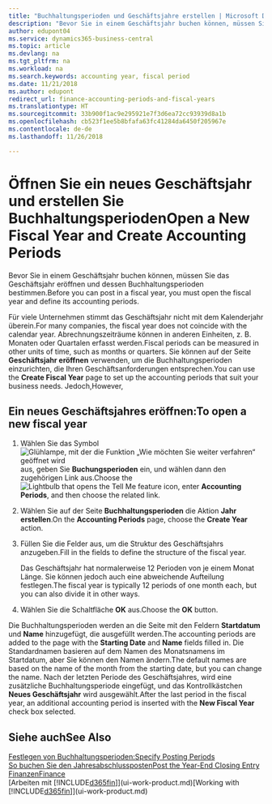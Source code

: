 ```yaml
---
title: "Buchhaltungsperioden und Geschäftsjahre erstellen | Microsoft Docs"
description: "Bevor Sie in einem Geschäftsjahr buchen können, müssen Sie das Geschäftsjahr eröffnen und dessen Buchhaltungsperioden bestimmen."
author: edupont04
ms.service: dynamics365-business-central
ms.topic: article
ms.devlang: na
ms.tgt_pltfrm: na
ms.workload: na
ms.search.keywords: accounting year, fiscal period
ms.date: 11/21/2018
ms.author: edupont
redirect_url: finance-accounting-periods-and-fiscal-years
ms.translationtype: HT
ms.sourcegitcommit: 33b900f1ac9e295921e7f3d6ea72cc93939d8a1b
ms.openlocfilehash: cb523f1ee5b8bfafa63fc41284da6450f205967e
ms.contentlocale: de-de
ms.lasthandoff: 11/26/2018

---
```

# <a name="open-a-new-fiscal-year-and-create-accounting-periods"></a><span data-ttu-id="36e4e-103">Öffnen Sie ein neues Geschäftsjahr und erstellen Sie Buchhaltungsperioden</span><span class="sxs-lookup"><span data-stu-id="36e4e-103">Open a New Fiscal Year and Create Accounting Periods</span></span>
<span data-ttu-id="36e4e-104">Bevor Sie in einem Geschäftsjahr buchen können, müssen Sie das Geschäftsjahr eröffnen und dessen Buchhaltungsperioden bestimmen.</span><span class="sxs-lookup"><span data-stu-id="36e4e-104">Before you can post in a fiscal year, you must open the fiscal year and define its accounting periods.</span></span>  

<span data-ttu-id="36e4e-105">Für viele Unternehmen stimmt das Geschäftsjahr nicht mit dem Kalenderjahr überein.</span><span class="sxs-lookup"><span data-stu-id="36e4e-105">For many companies, the fiscal year does not coincide with the calendar year.</span></span> <span data-ttu-id="36e4e-106">Abrechnungszeiträume können in anderen Einheiten, z. B. Monaten oder Quartalen erfasst werden.</span><span class="sxs-lookup"><span data-stu-id="36e4e-106">Fiscal periods can be measured in other units of time, such as months or quarters.</span></span> <span data-ttu-id="36e4e-107">Sie können auf der Seite **Geschäftsjahr eröffnen** verwenden, um die Buchhaltungsperioden einzurichten, die Ihren Geschäftsanforderungen entsprechen.</span><span class="sxs-lookup"><span data-stu-id="36e4e-107">You can use the **Create Fiscal Year** page to set up the accounting periods that suit your business needs.</span></span> <span data-ttu-id="36e4e-108">Jedoch,</span><span class="sxs-lookup"><span data-stu-id="36e4e-108">However,</span></span>   

## <a name="to-open-a-new-fiscal-year"></a><span data-ttu-id="36e4e-109">Ein neues Geschäftsjahres eröffnen:</span><span class="sxs-lookup"><span data-stu-id="36e4e-109">To open a new fiscal year</span></span>
1. <span data-ttu-id="36e4e-110">Wählen Sie das Symbol ![Glühlampe, mit der die Funktion „Wie möchten Sie weiter verfahren“ geöffnet wird](media/ui-search/search_small.png "Wie möchten Sie weiter verfahren?") aus, geben Sie **Buchungsperioden** ein, und wählen dann den zugehörigen Link aus.</span><span class="sxs-lookup"><span data-stu-id="36e4e-110">Choose the ![Lightbulb that opens the Tell Me feature](media/ui-search/search_small.png "Tell me what you want to do") icon, enter **Accounting Periods**, and then choose the related link.</span></span>
2. <span data-ttu-id="36e4e-111">Wählen Sie auf der Seite **Buchhaltungsperioden** die Aktion **Jahr erstellen**.</span><span class="sxs-lookup"><span data-stu-id="36e4e-111">On the **Accounting Periods** page, choose the **Create Year** action.</span></span>
3. <span data-ttu-id="36e4e-112">Füllen Sie die Felder aus, um die Struktur des Geschäftsjahrs anzugeben.</span><span class="sxs-lookup"><span data-stu-id="36e4e-112">Fill in the fields to define the structure of the fiscal year.</span></span>

    <span data-ttu-id="36e4e-113">Das Geschäftsjahr hat normalerweise 12 Perioden von je einem Monat Länge. Sie können jedoch auch eine abweichende Aufteilung festlegen.</span><span class="sxs-lookup"><span data-stu-id="36e4e-113">The fiscal year is typically 12 periods of one month each, but you can also divide it in other ways.</span></span>
4. <span data-ttu-id="36e4e-114">Wählen Sie die Schaltfläche **OK** aus.</span><span class="sxs-lookup"><span data-stu-id="36e4e-114">Choose the **OK** button.</span></span>

<span data-ttu-id="36e4e-115">Die Buchhaltungsperioden werden an die Seite mit den Feldern **Startdatum** und **Name** hinzugefügt, die ausgefüllt werden.</span><span class="sxs-lookup"><span data-stu-id="36e4e-115">The accounting periods are added to the page with the **Starting Date** and **Name** fields filled in.</span></span> <span data-ttu-id="36e4e-116">Die Standardnamen basieren auf dem Namen des Monatsnamens im Startdatum, aber Sie können den Namen ändern.</span><span class="sxs-lookup"><span data-stu-id="36e4e-116">The default names are based on the name of the month from the starting date, but you can change the name.</span></span> <span data-ttu-id="36e4e-117">Nach der letzten Periode des Geschäftsjahres, wird eine zusätzliche Buchhaltungsperiode eingefügt, und das Kontrollkästchen **Neues Geschäftsjahr** wird ausgewählt.</span><span class="sxs-lookup"><span data-stu-id="36e4e-117">After the last period in the fiscal year, an additional accounting period is inserted with the **New Fiscal Year** check box selected.</span></span>  


## <a name="see-also"></a><span data-ttu-id="36e4e-118">Siehe auch</span><span class="sxs-lookup"><span data-stu-id="36e4e-118">See Also</span></span>
[<span data-ttu-id="36e4e-119">Festlegen von Buchhaltungsperioden:</span><span class="sxs-lookup"><span data-stu-id="36e4e-119">Specify Posting Periods</span></span>](finance-how-specify-posting-periods.md)  
[<span data-ttu-id="36e4e-120">So buchen Sie den Jahresabschlussposten</span><span class="sxs-lookup"><span data-stu-id="36e4e-120">Post the Year-End Closing Entry</span></span>](year-how-post-year-end-close-entry.md)  
[<span data-ttu-id="36e4e-121">Finanzen</span><span class="sxs-lookup"><span data-stu-id="36e4e-121">Finance</span></span>](finance.md)  
<span data-ttu-id="36e4e-122">[Arbeiten mit [!INCLUDE[d365fin](includes/d365fin_md.md)]](ui-work-product.md)</span><span class="sxs-lookup"><span data-stu-id="36e4e-122">[Working with [!INCLUDE[d365fin](includes/d365fin_md.md)]](ui-work-product.md)</span></span>


